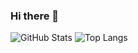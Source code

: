 ### Hi there 👋

<!--
**naokini/naokini** is a ✨ _special_ ✨ repository because its `README.md` (this file) appears on your GitHub profile.

Here are some ideas to get you started:

- 🔭 I’m currently working on ...
- 🌱 I’m currently learning ...
- 👯 I’m looking to collaborate on ...
- 🤔 I’m looking for help with ...
- 💬 Ask me about ...
- 📫 How to reach me: ...
- 😄 Pronouns: ...
- ⚡ Fun fact: ...
-->

<p>
  <img alt="GitHub Stats" src="https://github-readme-stats-gray-nu.vercel.app/api?username=naokini&hide=stars&show=reviews&show_icons=true" />
  <img alt="Top Langs" src="https://github-readme-stats-gray-nu.vercel.app/api/top-langs/?username=naokini&layout=compact" />
</p>
